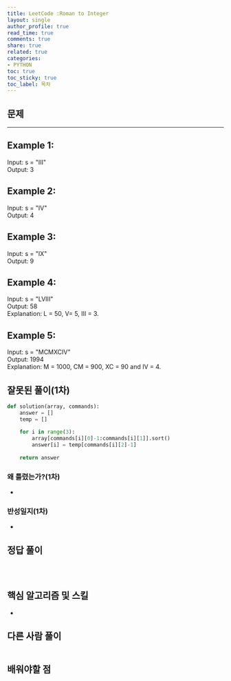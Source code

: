```yaml
---
title: LeetCode :Roman to Integer
layout: single
author_profile: true
read_time: true
comments: true
share: true
related: true
categories:
- PYTHON
toc: true
toc_sticky: true
toc_label: 목차
---
```


## 문제 


------


## Example 1:
Input: s = "III" <br>
Output: 3 <br>

## Example 2:
Input: s = "IV" <br>
Output: 4 <br>

## Example 3:
Input: s = "IX" <br>
Output: 9 <br>

## Example 4:
Input: s = "LVIII" <br>
Output: 58 <br>
Explanation: L = 50, V= 5, III = 3. <br>

## Example 5:
Input: s = "MCMXCIV" <br>
Output: 1994 <br>
Explanation: M = 1000, CM = 900, XC = 90 and IV = 4. <br>


## 잘못된 풀이(1차)
```python
def solution(array, commands):
    answer = []
    temp = []
    
    for i in range(3):
        array[commands[i][0]-1:commands[i][1]].sort()
        answer[i] = temp[commands[i][2]-1]
            
    return answer

```
### 왜 틀렸는가?(1차)
- 

### 반성일지(1차)
- 

## 정답 풀이
```python

    
```

## 핵심 알고리즘 및 스킬
- 

## 다른 사람 풀이
```python

```

## 배워야할 점


    